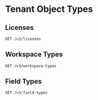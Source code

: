 # Tenant Object Types

## Licenses

```html
GET /v3/licenses
```

## Workspace Types

```html
GET /v3/workspace-types
```

## Field Types

```html
GET /v3/field-types
```

